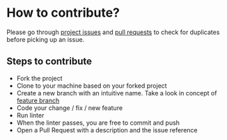 # How to contribute?

Please go through [project issues](https://github.com/ManrajGrover/HackerRank-CLI/issues) and [pull requests](https://github.com/ManrajGrover/HackerRank-CLI/pulls) to check for duplicates before picking up an issue.

## Steps to contribute

* Fork the project
* Clone to your machine based on your forked project
* Create a new branch with an intuitive name. Take a look in concept of [feature branch](https://martinfowler.com/bliki/FeatureBranch.html)
* Code your change / fix / new feature
* Run linter
* When the linter passes, you are free to commit and push
* Open a Pull Request with a description and the issue reference
